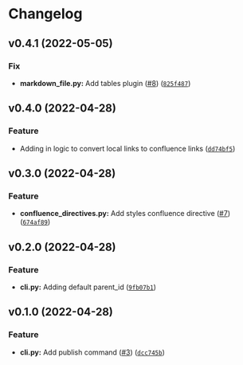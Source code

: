 # Changelog

<!--next-version-placeholder-->

## v0.4.1 (2022-05-05)
### Fix
* **markdown_file.py:** Add tables plugin ([#8](https://github.com/Bellese/confluence-utils/issues/8)) ([`825f487`](https://github.com/Bellese/confluence-utils/commit/825f4873edccca99ee638d9dfe64781d98082f00))

## v0.4.0 (2022-04-28)
### Feature
* Adding in logic to convert local links to confluence links ([`dd74bf5`](https://github.com/Bellese/confluence-utils/commit/dd74bf5a19589b3ffb5f5f998da63c20112ba3f2))

## v0.3.0 (2022-04-28)
### Feature
* **confluence_directives.py:** Add styles confluence directive ([#7](https://github.com/Bellese/confluence-utils/issues/7)) ([`674af89`](https://github.com/Bellese/confluence-utils/commit/674af89ea7c83d2ab2f4b313e691e48071db4f3c))

## v0.2.0 (2022-04-28)
### Feature
* **cli.py:** Adding default parent_id ([`9fb07b1`](https://github.com/Bellese/confluence-utils/commit/9fb07b1b23d2d89895266add5575c92eb6692882))

## v0.1.0 (2022-04-28)
### Feature
* **cli.py:** Add publish command ([#3](https://github.com/Bellese/confluence-utils/issues/3)) ([`dcc745b`](https://github.com/Bellese/confluence-utils/commit/dcc745b2c7c454035b7a49e017b8be19aa621dc6))
